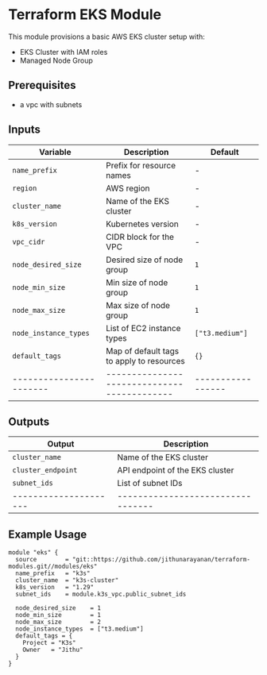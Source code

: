 # Terraform EKS Module

This module provisions a basic AWS EKS cluster setup with:
- EKS Cluster with IAM roles
- Managed Node Group

## Prerequisites
- a vpc with subnets

## Inputs

| Variable              | Description                               | Default         |
|-----------------------|-------------------------------------------|-----------------|
| `name_prefix`         | Prefix for resource names                 | -               |
| `region`              | AWS region                                | -               |
| `cluster_name`        | Name of the EKS cluster                   | -               |
| `k8s_version`         | Kubernetes version                        | -               |
| `vpc_cidr`            | CIDR block for the VPC                    | -               |
| `node_desired_size`   | Desired size of node group                | `1`             |
| `node_min_size`       | Min size of node group                    | `1`             |
| `node_max_size`       | Max size of node group                    | `1`             |
| `node_instance_types` | List of EC2 instance types                | `["t3.medium"]` |
| `default_tags`        | Map of default tags to apply to resources | `{}`            |
|-----------------------|-------------------------------------------|-----------------|
## Outputs

| Output              | Description                     |
|---------------------|---------------------------------|
| `cluster_name`      | Name of the EKS cluster         |
| `cluster_endpoint`  | API endpoint of the EKS cluster |
| `subnet_ids`        | List of subnet IDs              |
|---------------------|---------------------------------|
## Example Usage

```hcl
module "eks" {
  source        = "git::https://github.com/jithunarayanan/terraform-modules.git//modules/eks"
  name_prefix   = "k3s"
  cluster_name  = "k3s-cluster"
  k8s_version   = "1.29"
  subnet_ids    = module.k3s_vpc.public_subnet_ids

  node_desired_size    = 1
  node_min_size        = 1
  node_max_size        = 2
  node_instance_types  = ["t3.medium"]
  default_tags = {
    Project = "K3s"
    Owner   = "Jithu"
  }
}
```
